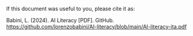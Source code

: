If this document was useful to you, please cite it as:

Babini, L. (2024). AI Literacy [PDF]. GitHub. https://github.com/lorenzobabini/AI-literacy/blob/main/AI-literacy-ita.pdf
